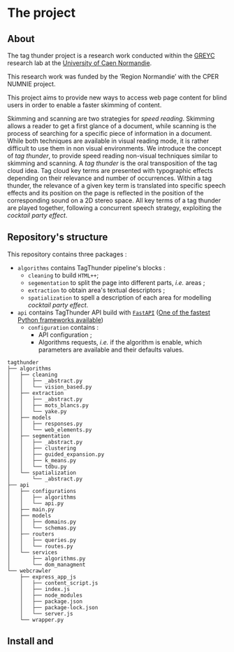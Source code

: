 # The project

## About

The tag thunder project is a research work conducted within the [GREYC](https://www.greyc.fr/) research lab at the [University of Caen Normandie](http://www.unicaen.fr/).

This research work was funded by the ’Region Normandie’ with the CPER NUMNIE project.

This project aims to provide new ways to access web page  content for blind users in order to enable a faster skimming of content.

Skimming and scanning are two strategies for *speed reading*. Skimming allows a reader to get a first glance of a document, while scanning is the process of searching for a specific piece  of information in a document. While both techniques are available in visual reading mode, it is rather difficult to use them in non visual environments. We introduce the concept of *tag thunder*, to provide  speed reading non-visual techniques similar to skimming and scanning. A *tag thunder* is the oral transposition of the  tag cloud idea. Tag cloud key terms are presented with typographic effects  depending on their relevance and number of occurrences. Within a tag thunder, the relevance of a given key term is  translated into  specific speech effects and its position on the page is reflected in the position of the corresponding sound on a 2D stereo  space. All key terms of a tag thunder are played together, following a  concurrent speech strategy, exploiting the *cocktail party effect*.

## Repository's structure

This repository contains three packages : 

- `algorithms` contains TagThunder pipeline's blocks : 
  - `cleaning` to build `HTML++`;
  - `segementation` to split the page into different parts, *i.e.* areas ; 
  - `extraction` to obtain area's textual descriptors ; 
  - `spatialization` to spell a description of each area for modelling *cocktail party effect*.
- `api` contains TagThunder API build with [`FastAPI`](https://fastapi.tiangolo.com/) ([One of the fastest Python frameworks available](https://fastapi.tiangolo.com/#performance)) 
  - `configuration` contains :
    - API configuration ;
    - Algorithms requests, *i.e.* if the algorithm is enable, which parameters are available and their defaults values.   

<!--command line to make the tree :tree tagthunder -L 3 -I '__*|*.egg*' | xclip -selection c-->

```shell
tagthunder
├── algorithms 
│   ├── cleaning
│   │   ├── _abstract.py
│   │   └── vision_based.py
│   ├── extraction
│   │   ├── _abstract.py
│   │   ├── mots_blancs.py
│   │   └── yake.py
│   ├── models
│   │   ├── responses.py
│   │   └── web_elements.py
│   ├── segmentation
│   │   ├── _abstract.py
│   │   ├── clustering
│   │   ├── guided_expansion.py
│   │   ├── k_means.py
│   │   └── tdbu.py
│   └── spatialization
│       └── _abstract.py
├── api
│   ├── configurations
│   │   ├── algorithms
│   │   └── api.py
│   ├── main.py
│   ├── models
│   │   ├── domains.py
│   │   └── schemas.py
│   ├── routers
│   │   ├── queries.py
│   │   └── routes.py
│   └── services
│       ├── algorithms.py
│       └── dom_managment
└── webcrawler
    ├── express_app_js
    │   ├── content_script.js
    │   ├── index.js
    │   ├── node_modules
    │   ├── package.json
    │   ├── package-lock.json
    │   └── server.js
    └── wrapper.py
```

## Install and 
